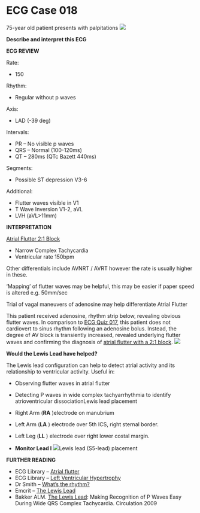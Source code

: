 # ECG Case 018


75-year old patient presents with palpitations
![](https://litfl.com/wp-content/uploads/2018/08/ECG-Case-018a-Top-100.jpg)



**Describe and interpret this ECG** 

**ECG REVIEW** 


Rate:

- 150


Rhythm:

- Regular without p waves


Axis:

- LAD (-39 deg)


Intervals:

- PR – No visible p waves
- QRS – Normal (100-120ms)
- QT – 280ms (QTc Bazett 440ms)


Segments:

- Possible ST depression V3-6


Additional:

- Flutter waves visible in V1
- T Wave Inversion V1-2, aVL
- LVH (aVL>11mm)

**INTERPRETATION** 


[Atrial Flutter 2:1 Block](https://litfl.com/atrial-flutter-ecg-library/)

- Narrow Complex Tachycardia
- Ventricular rate 150bpm


Other differentials include AVNRT / AVRT however the rate is usually higher in these. 


‘Mapping’ of flutter waves may be helpful, this may be easier if paper speed is altered e.g. 50mm/sec


Trial of vagal maneuvers of adenosine may help differentiate Atrial Flutter


This patient received adenosine, rhythm strip below, revealing obvious flutter waves. In comparison to [ECG Quiz 017](https://litfl.com/ecg-case-017/), this patient does not cardiovert to sinus rhythm following an adenosine bolus. Instead, the degree of AV block is transiently increased, revealed underlying flutter waves and confirming the diagnosis of [atrial flutter with a 2:1 block](https://litfl.com/atrial-flutter-ecg-library/).
![](https://litfl.com/wp-content/uploads/2018/08/TOP-100-ECG-QUIZ-LITFL-018.jpg)



**Would the Lewis Lead have helped?** 


The Lewis lead configuration can help to detect atrial activity and its relationship to ventricular activity. Useful in:

- Observing flutter waves in atrial flutter
- Detecting P waves in wide complex tachyarrhythmia to identify atrioventricular dissociationLewis lead placement

- Right Arm (**RA** )electrode on manubrium
- Left Arm (**LA** ) electrode over 5th ICS, right sternal border.
- Left Leg (**LL** ) electrode over right lower costal margin.
- **Monitor Lead I** 
![](https://litfl.com/wp-content/uploads/2018/08/Lewis-Lead-ECG-placement-AV-dissociation.png)Lewis lead (S5-lead) placement





**FURTHER READING** 

- ECG Library – [Atrial flutter](https://litfl.com/atrial-flutter-ecg-library/)
- ECG Library – [Left Ventricular Hypertrophy](https://litfl.com/left-ventricular-hypertrophy-lvh-ecg-library/)
- Dr Smith – [What’s the rhythm?](https://hqmeded-ecg.blogspot.com/2011/09/what-is-rhythm-answer-at-bottom.html)
- Emcrit – [The Lewis Lead](https://emcrit.org/emcrit/lewis-lead/)
- Bakker ALM. [The Lewis Lead](https://www.ahajournals.org/doi/full/10.1161/circulationaha.109.852053): Making Recognition of P Waves Easy During Wide QRS Complex Tachycardia. Circulation 2009

